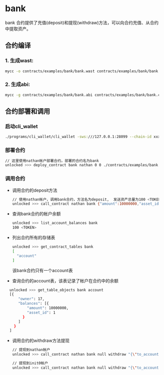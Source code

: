 # bank

bank 合约提供了充值(deposit)和提现(withdraw)方法，可以向合约充值、从合约中提取资产。

## 合约编译

### 1. 生成wast:

```bash
mycc -o contracts/examples/bank/bank.wast contracts/examples/bank/bank.cpp 
```

### 2. 生成abi:

```bash
mycc -g contracts/examples/bank/bank.abi contracts/examples/bank/bank.cpp 
```

## 合约部署和调用

### 启动cli_wallet

```bash
./programs/cli_wallet/cli_wallet -sws:///127.0.0.1:28099 --chain-id xxxx
```

### 部署合约

```bash
// 这里使用nathan帐户部署合约，部署的合约名为bank
unlocked >>> deploy_contract bank nathan 0 0 ./contracts/examples/bank <TOKEN> true
```

### 调用合约

* 调用合约的deposit方法

  ```bash
  // 使用nathan帐户，调用bank合约，方法名为deposit,  发送资产总量为100 <TOKEN>(链上为大数，需要乘以10万)
  unlocked >>> call_contract nathan bank {"amount":10000000,"asset_id":1.3.1} deposit "{}" <TOKEN> true
  ```

* 查询bank合约的帐户余额

  ```bash
  unlocked >>> list_account_balances bank
  100 <TOKEN>
  ```

* 列出合约所有的存储表

  ```bash
  unlocked >>> get_contract_tables bank
  [
    "account"
  ]
  ```

  该bank合约只有一个account表

* 查询合约的account表，该表记录了帐户在合约中的余额

```bash
  unlocked >>> get_table_objects bank account
  [{
      "owner": 17,
      "balances": [{
          "amount": 10000000,
          "asset_id": 1
        }
      ]
    }
  ]
  ```

* 调用合约的withdraw方法提现

  ```bash
  // 提现到nathan帐户
  unlocked >>> call_contract nathan bank null withdraw "{\"to_account\":\"nathan\", \"amount\":{\"asset_id\": 1, \"amount\":100000}}" <TOKEN> true

  // 提现到init0帐户
  unlocked >>> call_contract nathan bank null withdraw "{\"to_account\":\"init0\", \"amount\":{\"asset_id\": 1, \"amount\":100000}}" <TOKEN> true
  ```
